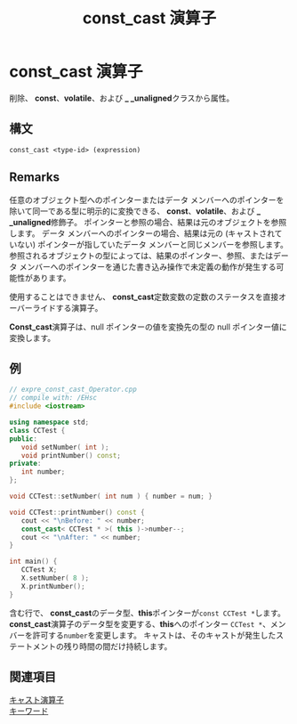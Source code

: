 ﻿---
title: const_cast 演算子
ms.date: 11/04/2016
f1_keywords:
- const_cast_cpp
helpviewer_keywords:
- const_cast keyword [C++]
ms.assetid: 4d8bb203-ef33-4a10-9f9f-c64d4fbc1687
ms.openlocfilehash: 389ef84149031fd602ff9ded15d34869258ffd52
ms.sourcegitcommit: 0ab61bc3d2b6cfbd52a16c6ab2b97a8ea1864f12
ms.translationtype: MT
ms.contentlocale: ja-JP
ms.lasthandoff: 04/23/2019
ms.locfileid: "62399110"
---
# <a name="const_cast-operator"></a>const_cast 演算子

削除、 **const**、**volatile**、および **_ _unaligned**クラスから属性。

## <a name="syntax"></a>構文

```
const_cast <type-id> (expression)
```

## <a name="remarks"></a>Remarks

任意のオブジェクト型へのポインターまたはデータ メンバーへのポインターを除いて同一である型に明示的に変換できる、 **const**、**volatile**、および **_ _unaligned**修飾子。 ポインターと参照の場合、結果は元のオブジェクトを参照します。 データ メンバーへのポインターの場合、結果は元の (キャストされていない) ポインターが指していたデータ メンバーと同じメンバーを参照します。 参照されるオブジェクトの型によっては、結果のポインター、参照、またはデータ メンバーへのポインターを通じた書き込み操作で未定義の動作が発生する可能性があります。

使用することはできません、 **const_cast**定数変数の定数のステータスを直接オーバーライドする演算子。

**Const_cast**演算子は、null ポインターの値を変換先の型の null ポインター値に変換します。

## <a name="example"></a>例

```cpp
// expre_const_cast_Operator.cpp
// compile with: /EHsc
#include <iostream>

using namespace std;
class CCTest {
public:
   void setNumber( int );
   void printNumber() const;
private:
   int number;
};

void CCTest::setNumber( int num ) { number = num; }

void CCTest::printNumber() const {
   cout << "\nBefore: " << number;
   const_cast< CCTest * >( this )->number--;
   cout << "\nAfter: " << number;
}

int main() {
   CCTest X;
   X.setNumber( 8 );
   X.printNumber();
}
```

含む行で、 **const_cast**のデータ型、**this**ポインターが`const CCTest *`します。 **const_cast**演算子のデータ型を変更する、**this**へのポインター `CCTest *`、メンバーを許可する`number`を変更します。 キャストは、そのキャストが発生したステートメントの残り時間の間だけ持続します。

## <a name="see-also"></a>関連項目

[キャスト演算子](../cpp/casting-operators.md)<br/>
[キーワード](../cpp/keywords-cpp.md)